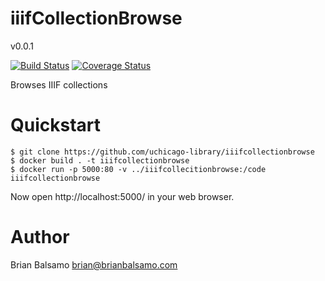 # iiifCollectionBrowse

v0.0.1

[![Build Status](https://travis-ci.org/uchicago-library/iiifcollectionbrowse.svg?branch=master)](https://travis-ci.org/uchicago-library/iiifcollectionbrowse) [![Coverage Status](https://coveralls.io/repos/github/uchicago-library/iiifcollectionbrowse/badge.svg?branch=master)](https://coveralls.io/github/uchicago-library/iiifcollectionbrowse?branch=master)

Browses IIIF collections

# Quickstart

```
$ git clone https://github.com/uchicago-library/iiifcollectionbrowse
$ docker build . -t iiifcollectionbrowse
$ docker run -p 5000:80 -v ../iiifcollecitionbrowse:/code iiifcollectionbrowse
```

Now open http://localhost:5000/ in your web browser.

# Author
Brian Balsamo <brian@brianbalsamo.com>
